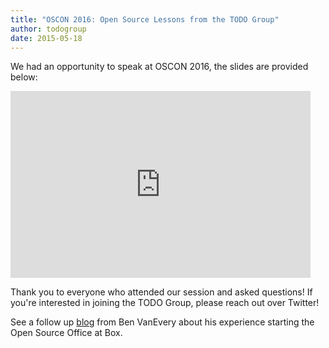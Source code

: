 ```yaml
---
title: "OSCON 2016: Open Source Lessons from the TODO Group"
author: todogroup
date: 2015-05-18
---
```


We had an opportunity to speak at OSCON 2016, the slides are provided below:

<iframe src="https://docs.google.com/presentation/d/1ogAylXRRnq-uHbYeyYc0SDSrDlalyuXTYURiy69wi5k/embed?start=false&loop=false&delayms=30000" frameborder="0" width="480" height="299" allowfullscreen="true" mozallowfullscreen="true" webkitallowfullscreen="true"></iframe>

Thank you to everyone who attended our session and asked questions! If you're
interested in joining the TODO Group, please reach out over Twitter!

See a follow up [blog](http://www.ingeniousmalarkey.com/2016/05/starting-open-source-office-within-your.html) from Ben VanEvery about his experience starting the Open Source Office at Box.


